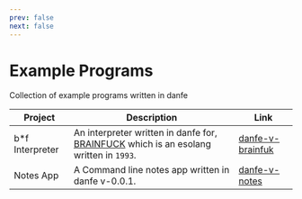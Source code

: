 ```yaml
---
prev: false
next: false
---
```


# Example Programs
Collection of example programs written in danfe

|Project|Description|Link|
|--|--|--|
|b*f Interpreter| An interpreter written in danfe for, [BRAINFUCK](https://esolangs.org/wiki/Brainfuck) which is an esolang written in `1993`.| [danfe-v-brainfuk](https://github.com/danfe-df/danfe-v-brainfuk)|
|Notes App| A Command line notes app written in danfe v-0.0.1.| [danfe-v-notes](https://github.com/danfe-df/cli_notes)|